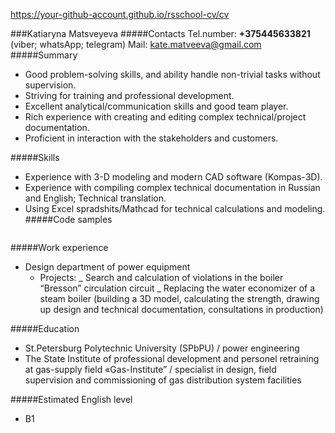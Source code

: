 https://your-github-account.github.io/rsschool-cv/cv

###Katiaryna Matsveyeva
#####Contacts
Tel.number: **+375445633821** (viber; whatsApp; telegram)
Mail: kate.matveeva@gmail.com
#####Summary

- Good problem-solving skills, and ability handle non-trivial tasks without supervision.
- Striving for training and professional development.
- Excellent analytical/communication skills and good team player.
- Rich experience with creating and editing complex technical/project documentation.
- Proficient in interaction with the stakeholders and customers.

#####Skills

- Experience with 3-D modeling and modern CAD software (Kompas-3D).
- Experience with compiling complex technical documentation in Russian and English; Technical translation.
- Using Excel spradshits/Mathcad for technical calculations and modeling.
  #####Code samples

```

```

#####Work experience

- Design department of power equipment
  - Projects:
    _ Search and calculation of violations in the boiler “Bresson” circulation circuit
    _ Replacing the water economizer of a steam boiler (building a 3D model, calculating the strength, drawing up design and technical documentation, consultations in production)

#####Education

- St.Petersburg Polytechnic University (SPbPU) / power engineering
- The State Institute of professional development and personel retraining at gas-supply field «Gas-Institute” / specialist in design, field supervision and commissioning of gas distribution system facilities

#####Estimated English level

- B1
